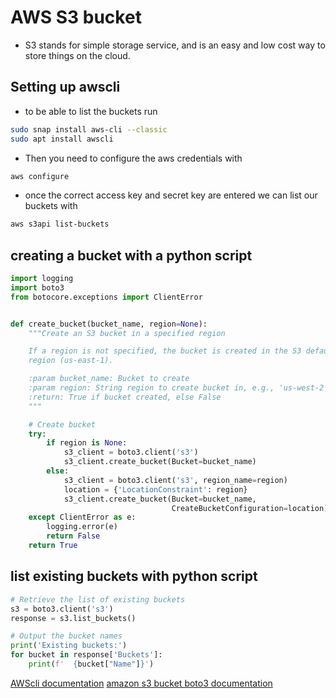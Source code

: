 # AWS S3 bucket

- S3 stands for simple storage service, and is an easy and low cost way to store things on the cloud. 

## Setting up awscli
- to be able to list the buckets run
```bash
sudo snap install aws-cli --classic
sudo apt install awscli
```
- Then you need to configure the aws credentials with
```bash
aws configure
```
- once the correct access key and secret key are entered we can list our buckets with 
```bash
aws s3api list-buckets
```

## creating a bucket with a python script
```python
import logging
import boto3
from botocore.exceptions import ClientError


def create_bucket(bucket_name, region=None):
    """Create an S3 bucket in a specified region

    If a region is not specified, the bucket is created in the S3 default
    region (us-east-1).

    :param bucket_name: Bucket to create
    :param region: String region to create bucket in, e.g., 'us-west-2'
    :return: True if bucket created, else False
    """

    # Create bucket
    try:
        if region is None:
            s3_client = boto3.client('s3')
            s3_client.create_bucket(Bucket=bucket_name)
        else:
            s3_client = boto3.client('s3', region_name=region)
            location = {'LocationConstraint': region}
            s3_client.create_bucket(Bucket=bucket_name,
                                    CreateBucketConfiguration=location)
    except ClientError as e:
        logging.error(e)
        return False
    return True
```

## list existing buckets with python script
```python
# Retrieve the list of existing buckets
s3 = boto3.client('s3')
response = s3.list_buckets()

# Output the bucket names
print('Existing buckets:')
for bucket in response['Buckets']:
    print(f'  {bucket["Name"]}')
```
[AWScli documentation](https://pypi.org/project/awscli/)
[amazon s3 bucket boto3 documentation](https://boto3.amazonaws.com/v1/documentation/api/latest/guide/s3-example-creating-buckets.html)